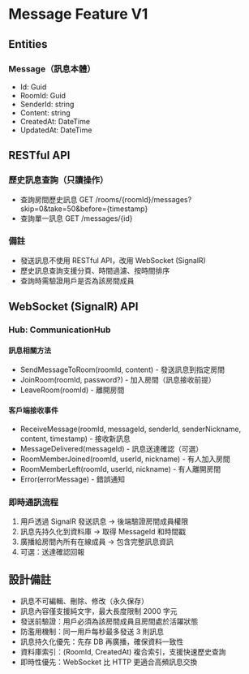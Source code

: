 ﻿# Message Feature V1

## Entities

### Message（訊息本體）

- Id: Guid
- RoomId: Guid
- SenderId: string
- Content: string
- CreatedAt: DateTime
- UpdatedAt: DateTime

## RESTful API

### 歷史訊息查詢（只讀操作）

- 查詢房間歷史訊息 GET /rooms/{roomId}/messages?skip=0&take=50&before={timestamp}
- 查詢單一訊息 GET /messages/{id}

### 備註

- 發送訊息不使用 RESTful API，改用 WebSocket (SignalR)
- 歷史訊息查詢支援分頁、時間過濾、按時間排序
- 查詢時需驗證用戶是否為該房間成員

## WebSocket (SignalR) API

### Hub: CommunicationHub

#### 訊息相關方法

- SendMessageToRoom(roomId, content) - 發送訊息到指定房間
- JoinRoom(roomId, password?) - 加入房間（訊息接收前提）
- LeaveRoom(roomId) - 離開房間

#### 客戶端接收事件

- ReceiveMessage(roomId, messageId, senderId, senderNickname, content, timestamp) - 接收新訊息
- MessageDelivered(messageId) - 訊息送達確認（可選）
- RoomMemberJoined(roomId, userId, nickname) - 有人加入房間
- RoomMemberLeft(roomId, userId, nickname) - 有人離開房間
- Error(errorMessage) - 錯誤通知

### 即時通訊流程

1. 用戶透過 SignalR 發送訊息 → 後端驗證房間成員權限
2. 訊息先持久化到資料庫 → 取得 MessageId 和時間戳
3. 廣播給房間內所有在線成員 → 包含完整訊息資訊
4. 可選：送達確認回報

## 設計備註

- 訊息不可編輯、刪除、修改（永久保存）
- 訊息內容僅支援純文字，最大長度限制 2000 字元
- 發送前驗證：用戶必須為該房間成員且房間處於活躍狀態
- 防濫用機制：同一用戶每秒最多發送 3 則訊息
- 訊息持久化優先：先存 DB 再廣播，確保資料一致性
- 資料庫索引：(RoomId, CreatedAt) 複合索引，支援快速歷史查詢
- 即時性優先：WebSocket 比 HTTP 更適合高頻訊息交換